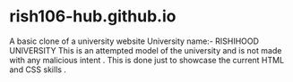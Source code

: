 # rish106-hub.github.io
A basic clone of a university website 
University name:- RISHIHOOD UNIVERSITY
This is an attempted model of the university and is not made with any malicious intent . This is done just to showcase the current HTML and CSS skills . 
